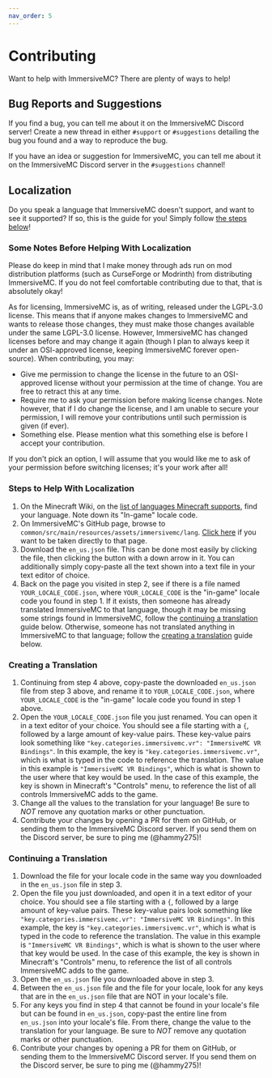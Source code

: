 ```yaml
---
nav_order: 5
---
```


# Contributing

Want to help with ImmersiveMC? There are plenty of ways to help!

## Bug Reports and Suggestions

If you find a bug, you can tell me about it on the ImmersiveMC Discord server! Create a new thread in either `#support` or `#suggestions` detailing the bug you found and a way to reproduce the bug.

If you have an idea or suggestion for ImmersiveMC, you can tell me about it on the ImmersiveMC Discord server in the `#suggestions` channel!

## Localization

Do you speak a language that ImmersiveMC doesn't support, and want to see it supported? If so, this is the guide for you! Simply follow [the steps below](#steps-to-help-with-localization)!

### Some Notes Before Helping With Localization

Please do keep in mind that I make money through ads run on mod distribution platforms (such as CurseForge or Modrinth) from distributing ImmersiveMC. If you do not feel comfortable contributing due to that, that is absolutely okay! 

As for licensing, ImmersiveMC is, as of writing, released under the LGPL-3.0 license. This means that if anyone makes changes to ImmersiveMC and wants to release those changes, they must make those changes available under the same LGPL-3.0 license. However, ImmersiveMC has changed licenses before and may change it again (though I plan to always keep it under an OSI-approved license, keeping ImmersiveMC forever open-source). When contributing, you may:

- Give me permission to change the license in the future to an OSI-approved license without your permission at the time of change. You are free to retract this at any time.
- Require me to ask your permission before making license changes. Note however, that if I do change the license, and I am unable to secure your permission, I will remove your contributions until such permission is given (if ever).
- Something else. Please mention what this something else is before I accept your contribution.

If you don't pick an option, I will assume that you would like me to ask of your permission before switching licenses; it's your work after all!

### Steps to Help With Localization

1. On the Minecraft Wiki, on the [list of languages Minecraft supports](https://minecraft.wiki/w/Language), find your language. Note down its "In-game" locale code.
2. On ImmersiveMC's GitHub page, browse to `common/src/main/resources/assets/immersivemc/lang`. [Click here](https://github.com/hammy275/immersive-mc/tree/HEAD/common/src/main/resources/assets/immersivemc/lang) if you want to be taken directly to that page.
3. Download the `en_us.json` file. This can be done most easily by clicking the file, then clicking the button with a down arrow in it. You can additionally simply copy-paste all the text shown into a text file in your text editor of choice.
4. Back on the page you visited in step 2, see if there is a file named `YOUR_LOCALE_CODE.json`, where `YOUR_LOCALE_CODE` is the "in-game" locale code you found in step 1. If it exists, then someone has already translated ImmersiveMC to that language, though it may be missing some strings found in ImmersiveMC, follow the [continuing a translation](#continuing-a-translation) guide below. Otherwise, someone has not translated anything in ImmersiveMC to that language; follow the [creating a translation](#creating-a-translation) guide below.

### Creating a Translation

1. Continuing from step 4 above, copy-paste the downloaded `en_us.json` file from step 3 above, and rename it to `YOUR_LOCALE_CODE.json`, where `YOUR_LOCALE_CODE` is the "in-game" locale code you found in step 1 above.
2. Open the `YOUR_LOCALE_CODE.json` file you just renamed. You can open it in a text editor of your choice. You should see a file starting with a `{`, followed by a large amount of key-value pairs. These key-value pairs look something like `"key.categories.immersivemc.vr": "ImmersiveMC VR Bindings"`. In this example, the key is `"key.categories.immersivemc.vr"`, which is what is typed in the code to reference the translation. The value in this example is `"ImmersiveMC VR Bindings"`, which is what is shown to the user where that key would be used. In the case of this example, the key is shown in Minecraft's "Controls" menu, to reference the list of all controls ImmersiveMC adds to the game.
3. Change all the values to the translation for your language! Be sure to _NOT_ remove any quotation marks or other punctuation.
4. Contribute your changes by opening a PR for them on GitHub, or sending them to the ImmersiveMC Discord server. If you send them on the Discord server, be sure to ping me (@hammy275)!

### Continuing a Translation

1. Download the file for your locale code in the same way you downloaded in the `en_us.json` file in step 3.
2. Open the file you just downloaded, and open it in a text editor of your choice. You should see a file starting with a `{`, followed by a large amount of key-value pairs. These key-value pairs look something like `"key.categories.immersivemc.vr": "ImmersiveMC VR Bindings"`. In this example, the key is `"key.categories.immersivemc.vr"`, which is what is typed in the code to reference the translation. The value in this example is `"ImmersiveMC VR Bindings"`, which is what is shown to the user where that key would be used. In the case of this example, the key is shown in Minecraft's "Controls" menu, to reference the list of all controls ImmersiveMC adds to the game.
3. Open the `en_us.json` file you downloaded above in step 3.
4. Between the `en_us.json` file and the file for your locale, look for any keys that are in the `en_us.json` file that are NOT in your locale's file.
5. For any keys you find in step 4 that cannot be found in your locale's file but can be found in `en_us.json`, copy-past the entire line from `en_us.json` into your locale's file. From there, change the value to the translation for your language. Be sure to _NOT_ remove any quotation marks or other punctuation.
6. Contribute your changes by opening a PR for them on GitHub, or sending them to the ImmersiveMC Discord server. If you send them on the Discord server, be sure to ping me (@hammy275)!